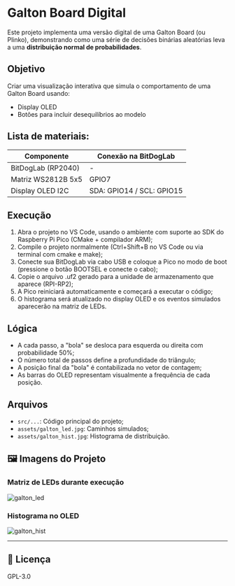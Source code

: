 
# Galton Board Digital

Este projeto implementa uma versão digital de uma Galton Board (ou Plinko), demonstrando como uma série de decisões binárias aleatórias leva a uma **distribuição normal de probabilidades**.

## Objetivo

Criar uma visualização interativa que simula o comportamento de uma Galton Board usando:

- Display OLED
- Botões para incluir desequilíbrios ao modelo

##  Lista de materiais: 

| Componente            | Conexão na BitDogLab      |
|-----------------------|---------------------------|
| BitDogLab (RP2040)    | -                         |
| Matriz WS2812B 5x5    | GPIO7                     |
| Display OLED I2C      | SDA: GPIO14 / SCL: GPIO15 |

## Execução

1. Abra o projeto no VS Code, usando o ambiente com suporte ao SDK do Raspberry Pi Pico (CMake + compilador ARM);
2. Compile o projeto normalmente (Ctrl+Shift+B no VS Code ou via terminal com cmake e make);
3. Conecte sua BitDogLab via cabo USB e coloque a Pico no modo de boot (pressione o botão BOOTSEL e conecte o cabo);
4. Copie o arquivo .uf2 gerado para a unidade de armazenamento que aparece (RPI-RP2);
5. A Pico reiniciará automaticamente e começará a executar o código;
6. O histograma será atualizado no display OLED e os eventos simulados aparecerão na matriz de LEDs.

## Lógica

- A cada passo, a "bola" se desloca para esquerda ou direita com probabilidade 50%;
- O número total de passos define a profundidade do triângulo;
- A posição final da "bola" é contabilizada no vetor de contagem;
- As barras do OLED representam visualmente a frequência de cada posição.

##  Arquivos

- `src/...`: Código principal do projeto;
- `assets/galton_led.jpg`: Caminhos simulados;
- `assets/galton_hist.jpg`: Histograma de distribuição.

## 🖼️ Imagens do Projeto

### Matriz de LEDs durante execução
![galton_led](./assets/galton_led.jpg)

### Histograma no OLED
![galton_hist](./assets/galton_hist.jpg)

---

## 📜 Licença
GPL-3.0

